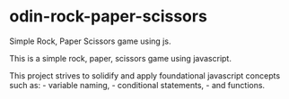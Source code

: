 # odin-rock-paper-scissors
Simple Rock, Paper Scissors game using js.

This is a simple rock, paper, scissors game using javascript.

This project strives to solidify and apply foundational javascript concepts such as:
    - variable naming,
    - conditional statements,
    - and functions.